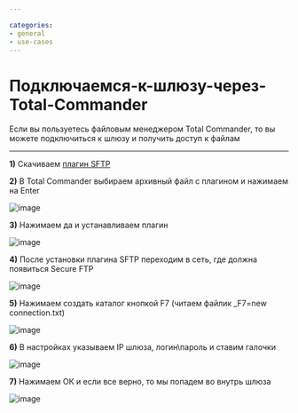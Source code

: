 ```yaml
---

categories:
- general
- use-cases
---
```

# Подключаемся-к-шлюзу-через-Total-Commander

Если вы пользуетесь файловым менеджером Total Commander, то вы можете подключиться к шлюзу и получить доступ к файлам

***

**1)** Скачиваем [плагин SFTP](https://www.totalcommander.ch/win/fs/sftpplug.zip)

**2)** В Total Commander выбираем архивный файл с плагином и нажимаем на Enter

![image](https://user-images.githubusercontent.com/64090632/147475349-e53f334f-910c-4a7a-a062-3782e33ea7ed.png)


**3)** Нажимаем да и устанавливаем плагин

![image](https://user-images.githubusercontent.com/64090632/147475486-664461da-4272-4a06-a966-01342103174a.png)

**4)** После установки плагина SFTP переходим в сеть, где должна появиться Secure FTP

![image](https://user-images.githubusercontent.com/64090632/147475721-c524eb08-0fe1-4310-a0d6-5cb107b09cd1.png)


**5)** Нажимаем создать каталог кнопкой F7 (читаем файлик _F7=new connection.txt)

![image](https://user-images.githubusercontent.com/64090632/147476067-c107f0b5-989d-4e6b-8a5e-3b1f58abe157.png)

**6)** В настройках указываем IP шлюза, логин\пароль и ставим галочки

![image](https://user-images.githubusercontent.com/64090632/147476108-7a890314-5cf8-4de0-8d96-e78e98d8c6ae.png)


**7)** Нажимаем ОК и если все верно, то мы попадем во внутрь шлюза

![image](https://user-images.githubusercontent.com/64090632/147476148-c34e14a0-b69e-431a-badf-cba921e5e8e4.png)

